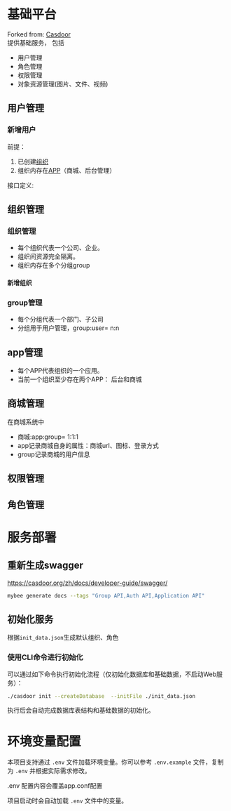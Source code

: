 # 基础平台
Forked from: [Casdoor](https://github.com/casdoor/casdoor)  
提供基础服务， 包括
- 用户管理
- 角色管理
- 权限管理
- 对象资源管理(图片、文件、视频)




## 用户管理
### 新增用户
前提：
1. 已创建[组织](#组织管理-1)
2. 组织内存在[APP](#app管理)（商城、后台管理）

接口定义:




## 组织管理
### 组织管理
- 每个组织代表一个公司、企业。
- 组织间资源完全隔离。
- 组织内存在多个分组group
#### 新增组织






### group管理
 - 每个分组代表一个部门、子公司
 - 分组用于用户管理，group:user= n:n


## app管理
- 每个APP代表组织的一个应用。
- 当前一个组织至少存在两个APP： 后台和商城





## 商城管理
在商城系统中
- 商城:app:group= 1:1:1
- app记录商城自身的属性：商城url、图标、登录方式
- group记录商城的用户信息



## 权限管理
## 角色管理



# 服务部署
## 重新生成swagger
https://casdoor.org/zh/docs/developer-guide/swagger/
```bash
mybee generate docs --tags "Group API,Auth API,Application API"
```



## 初始化服务
根据`init_data.json`生成默认组织、角色

### 使用CLI命令进行初始化

可以通过如下命令执行初始化流程（仅初始化数据库和基础数据，不启动Web服务）：

```bash
./casdoor init --createDatabase  --initFile ./init_data.json 
```

执行后会自动完成数据库表结构和基础数据的初始化。

# 环境变量配置

本项目支持通过 `.env` 文件加载环境变量。你可以参考 `.env.example` 文件，复制为 `.env` 并根据实际需求修改。

.env 配置内容会覆盖app.conf配置

项目启动时会自动加载 `.env` 文件中的变量。

